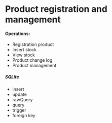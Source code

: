 # Product registration and management



#### Operations:

- Registration product
- Insert stock
- View stock
- Product change log
- Product management



##### SQLite

- insert
- update
- rawQuery
- query
- trigger
- foreign key

